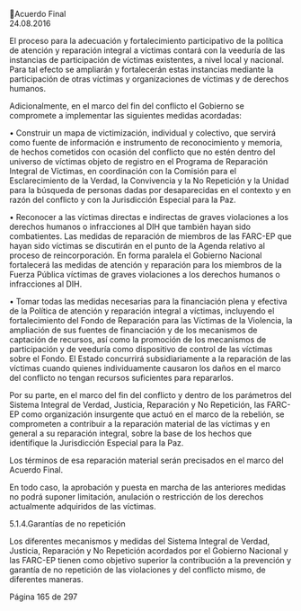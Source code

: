 Acuerdo Final  
24.08.2016 
 
El proceso para la adecuación y fortalecimiento participativo de la política de atención y reparación 
integral a víctimas contará con la veeduría de las instancias de participación de víctimas existentes, a 
nivel  local  y  nacional.  Para  tal  efecto  se  ampliarán  y  fortalecerán  estas  instancias  mediante  la 
participación de otras víctimas y organizaciones de víctimas y de derechos humanos. 
 
Adicionalmente,  en  el  marco  del  fin  del  conflicto  el  Gobierno  se  compromete  a  implementar  las 
siguientes medidas acordadas: 
 
• Construir  un  mapa  de  victimización,  individual  y  colectivo,  que  servirá  como  fuente  de 
información e instrumento de reconocimiento y memoria, de hechos cometidos con ocasión del 
conflicto  que  no  estén  dentro  del  universo  de  víctimas  objeto  de  registro  en  el  Programa  de 
Reparación Integral de Víctimas, en coordinación con la Comisión para el Esclarecimiento de la 
Verdad, la Convivencia y la No Repetición y la Unidad para la búsqueda de personas dadas por 
desaparecidas en el contexto y en razón del conflicto y con la Jurisdicción Especial para la Paz.  
 
• Reconocer  a  las  víctimas  directas  e  indirectas  de  graves  violaciones  a  los  derechos  humanos  o 
infracciones  al  DIH  que  también  hayan  sido  combatientes.  Las  medidas  de  reparación  de 
miembros de las FARC-EP que hayan sido víctimas se discutirán en el punto de la Agenda relativo 
al proceso de reincorporación. En forma paralela el Gobierno Nacional fortalecerá las medidas de 
atención y reparación para los miembros de la Fuerza Pública víctimas de graves violaciones a los 
derechos humanos o infracciones al DIH.  
 
• Tomar todas las medidas necesarias para la financiación plena y efectiva de la Política de atención 
y reparación integral a víctimas, incluyendo el fortalecimiento del Fondo de Reparación para las 
Víctimas  de  la  Violencia,  la  ampliación  de  sus  fuentes  de  financiación  y  de  los  mecanismos  de 
captación de recursos, así como la promoción de los mecanismos de participación y de veeduría 
como dispositivo de control de las víctimas sobre el Fondo. El Estado concurrirá subsidiariamente 
a la reparación de las víctimas cuando quienes individuamente causaron los daños en el marco 
del conflicto no tengan recursos suficientes para repararlos.  
 
Por su parte, en el marco del fin del conflicto y dentro de los parámetros del Sistema Integral de Verdad, 
Justicia, Reparación y No Repetición, las FARC-EP como organización insurgente que actuó en el marco de 
la  rebelión,  se  comprometen  a  contribuir  a  la  reparación  material  de  las  víctimas  y  en  general  a  su 
reparación integral, sobre la base de los hechos que identifique la Jurisdicción Especial para la Paz. 
 
Los términos de esa reparación material serán precisados en el marco del Acuerdo Final. 
 
En todo caso, la aprobación y puesta en marcha de las anteriores medidas no podrá suponer limitación, 
anulación o restricción de los derechos actualmente adquiridos de las víctimas.  
 
5.1.4.Garantías de no repetición 
 
Los diferentes mecanismos y medidas del Sistema Integral de Verdad, Justicia, Reparación y No Repetición 
acordados  por  el  Gobierno  Nacional  y  las  FARC-EP  tienen  como  objetivo  superior  la  contribución  a  la 
prevención y garantía de no repetición de las violaciones y del conflicto mismo, de diferentes maneras. 
 
Página 165 de 297 
 

